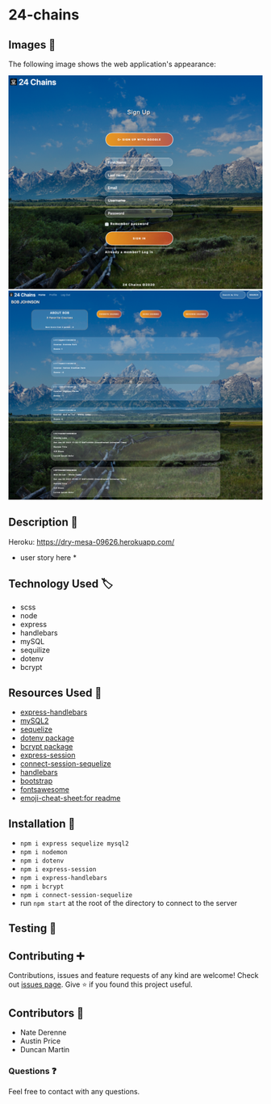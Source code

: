 # 24-chains

## Images :camera_flash:

The following image shows the web application's appearance:

![Screenshot](public/images/Screenshot-signup.png)
![Screenshot](public/images/Screenshot-profile.png)


## Description :page_with_curl:

Heroku:
https://dry-mesa-09626.herokuapp.com/

* user story here *

## Technology Used :label: 

* scss
* node
* express
* handlebars
* mySQL
* sequilize
* dotenv
* bcrypt

## Resources Used :wrench: 

* [express-handlebars](https://www.npmjs.com/package/express-handlebars)
* [mySQL2](https://www.npmjs.com/package/mysql2)
* [sequelize](https://www.npmjs.com/package/sequelize) 
* [dotenv package](https://www.npmjs.com/package/dotenv)
* [bcrypt package](https://www.npmjs.com/package/bcrypt)
* [express-session](https://www.npmjs.com/package/express-session)
* [connect-session-sequelize](https://www.npmjs.com/package/connect-session-sequelize)
* [handlebars](https://handlebarsjs.com/)
* [bootstrap](https://getbootstrap.com/)
* [fontsawesome](https://fontawesome.com/)
* [emoji-cheat-sheet:for readme](https://github.com/ikatyang/emoji-cheat-sheet)

## Installation :electric_plug:

* `npm i express sequelize mysql2`
* `npm i nodemon`
* `npm i dotenv`
* `npm i express-session`
* `npm i express-handlebars`
* `npm i bcrypt`
* `npm i connect-session-sequelize`
* run `npm start` at the root of the directory to connect to the server

## Testing :repeat_one:

## Contributing :heavy_plus_sign: 

Contributions, issues and feature requests of any kind are welcome!
Check out [issues page](https://github.com/MarynaPR/24-chains/issues). 
Give :star: if you found this project useful. 

## Contributors :star2:

* Nate Derenne
* Austin Price
* Duncan Martin

### Questions :question: 
Feel free to contact with any questions.